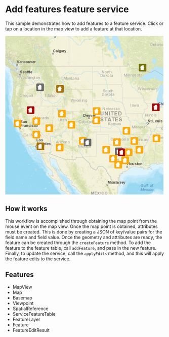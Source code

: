 # Add features feature service

This sample demonstrates how to add features to a feature service. Click or tap on a location in the map view to add a feature at that location.

![](screenshot.png)

## How it works

This workflow is accomplished through obtaining the map point from the mouse event on the map view. Once the map point is obtained, attributes must be created. This is done by creating a JSON of key/value pairs for the field name and field value. Once the geometry and attributes are ready, the feature can be created through the `createFeature` method. To add the feature to the feature table, call `addFeature`, and pass in the new feature. Finally, to update the service, call the `applyEdits` method, and this will apply the feature edits to the service.

## Features
- MapView
- Map
- Basemap
- Viewpoint
- SpatialReference
- ServiceFeatureTable
- FeatureLayer
- Feature
- FeatureEditResult
